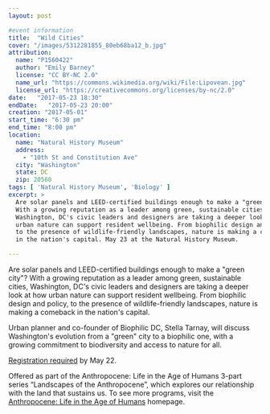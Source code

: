 ```yaml
---
layout: post

#event information
title:  "Wild Cities"
cover: "/images/5312281855_80eb68ba12_b.jpg"
attribution:
  name: "P1560422"
  author: "Emily Barney"
  license: "CC BY-NC 2.0"
  name_url: "https://commons.wikimedia.org/wiki/File:Lipovean.jpg"
  license_url: "https://creativecommons.org/licenses/by-nc/2.0"
date:   "2017-05-23 18:30"
endDate:   "2017-05-23 20:00"
creation: "2017-05-01"
start_time: "6:30 pm"
end_time: "8:00 pm"
location:
  name: "Natural History Museum"
  address:
    - "10th St and Constitution Ave"
  city: "Washington"
  state: DC
  zip: 20560
tags: [ 'Natural History Museum', 'Biology' ]
excerpt: >
  Are solar panels and LEED-certified buildings enough to make a "green city"?
  With a growing reputation as a leader among green, sustainable cities,
  Washington, DC's civic leaders and designers are taking a deeper look at how
  urban nature can support resident wellbeing. From biophilic design and policy,
  to the presence of wildlife-friendly landscapes, nature is making a comeback
  in the nation's capital. May 23 at the Natural History Museum.

---
```


Are solar panels and LEED-certified buildings enough to make a "green city"?
With a growing reputation as a leader among green, sustainable cities,
Washington, DC's civic leaders and designers are taking a deeper look at how
urban nature can support resident wellbeing. From biophilic design and policy,
to the presence of wildlife-friendly landscapes, nature is making a comeback in
the nation's capital.

Urban planner and co-founder of Biophilic DC, Stella Tarnay, will discuss
Washington's evolution from a "green" city to a biophilic one, with a growing
commitment to biodiversity and access to nature for all.

[Registration required](http://go.si.edu/site/Calendar?id=101781&view=Detail) by May 22.

Offered as part of the Anthropocene: Life in the Age of Humans 3-part series
“Landscapes of the Anthropocene”, which explores our relationship with the land
that sustains us. To see more programs, visit the [Anthropocene: Life in the Age
of Humans](http://go.si.edu/site/SPageServer?pagename=life_in_anthropocene) homepage.
